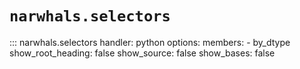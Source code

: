 # `narwhals.selectors`

::: narwhals.selectors
    handler: python
    options:
      members:
        - by_dtype
      show_root_heading: false
      show_source: false
      show_bases: false
